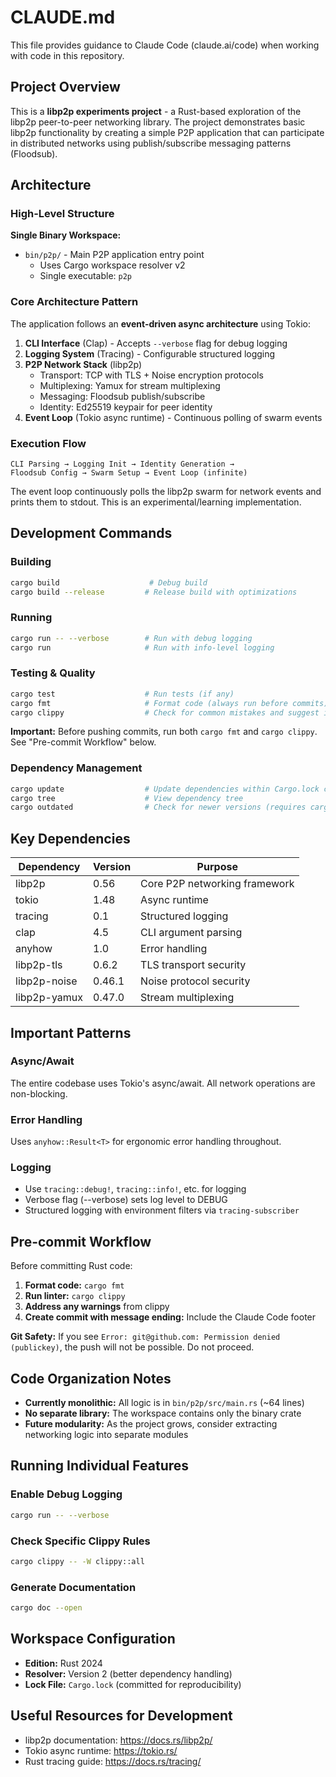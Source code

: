 # CLAUDE.md

This file provides guidance to Claude Code (claude.ai/code) when working with code in this repository.

## Project Overview

This is a **libp2p experiments project** - a Rust-based exploration of the libp2p peer-to-peer networking library. The project demonstrates basic libp2p functionality by creating a simple P2P application that can participate in distributed networks using publish/subscribe messaging patterns (Floodsub).

## Architecture

### High-Level Structure

**Single Binary Workspace:**
- `bin/p2p/` - Main P2P application entry point
  - Uses Cargo workspace resolver v2
  - Single executable: `p2p`

### Core Architecture Pattern

The application follows an **event-driven async architecture** using Tokio:

1. **CLI Interface** (Clap) - Accepts `--verbose` flag for debug logging
2. **Logging System** (Tracing) - Configurable structured logging
3. **P2P Network Stack** (libp2p)
   - Transport: TCP with TLS + Noise encryption protocols
   - Multiplexing: Yamux for stream multiplexing
   - Messaging: Floodsub publish/subscribe
   - Identity: Ed25519 keypair for peer identity
4. **Event Loop** (Tokio async runtime) - Continuous polling of swarm events

### Execution Flow

```
CLI Parsing → Logging Init → Identity Generation →
Floodsub Config → Swarm Setup → Event Loop (infinite)
```

The event loop continuously polls the libp2p swarm for network events and prints them to stdout. This is an experimental/learning implementation.

## Development Commands

### Building
```bash
cargo build                    # Debug build
cargo build --release         # Release build with optimizations
```

### Running
```bash
cargo run -- --verbose        # Run with debug logging
cargo run                     # Run with info-level logging
```

### Testing & Quality
```bash
cargo test                    # Run tests (if any)
cargo fmt                     # Format code (always run before commits)
cargo clippy                  # Check for common mistakes and suggest improvements
```

**Important:** Before pushing commits, run both `cargo fmt` and `cargo clippy`. See "Pre-commit Workflow" below.

### Dependency Management
```bash
cargo update                  # Update dependencies within Cargo.lock constraints
cargo tree                    # View dependency tree
cargo outdated                # Check for newer versions (requires cargo-outdated)
```

## Key Dependencies

| Dependency | Version | Purpose |
|---|---|---|
| libp2p | 0.56 | Core P2P networking framework |
| tokio | 1.48 | Async runtime |
| tracing | 0.1 | Structured logging |
| clap | 4.5 | CLI argument parsing |
| anyhow | 1.0 | Error handling |
| libp2p-tls | 0.6.2 | TLS transport security |
| libp2p-noise | 0.46.1 | Noise protocol security |
| libp2p-yamux | 0.47.0 | Stream multiplexing |

## Important Patterns

### Async/Await
The entire codebase uses Tokio's async/await. All network operations are non-blocking.

### Error Handling
Uses `anyhow::Result<T>` for ergonomic error handling throughout.

### Logging
- Use `tracing::debug!`, `tracing::info!`, etc. for logging
- Verbose flag (--verbose) sets log level to DEBUG
- Structured logging with environment filters via `tracing-subscriber`

## Pre-commit Workflow

Before committing Rust code:

1. **Format code:** `cargo fmt`
2. **Run linter:** `cargo clippy`
3. **Address any warnings** from clippy
4. **Create commit with message ending:** Include the Claude Code footer

**Git Safety:** If you see `Error: git@github.com: Permission denied (publickey)`, the push will not be possible. Do not proceed.

## Code Organization Notes

- **Currently monolithic:** All logic is in `bin/p2p/src/main.rs` (~64 lines)
- **No separate library:** The workspace contains only the binary crate
- **Future modularity:** As the project grows, consider extracting networking logic into separate modules

## Running Individual Features

### Enable Debug Logging
```bash
cargo run -- --verbose
```

### Check Specific Clippy Rules
```bash
cargo clippy -- -W clippy::all
```

### Generate Documentation
```bash
cargo doc --open
```

## Workspace Configuration

- **Edition:** Rust 2024
- **Resolver:** Version 2 (better dependency handling)
- **Lock File:** `Cargo.lock` (committed for reproducibility)

## Useful Resources for Development

- libp2p documentation: https://docs.rs/libp2p/
- Tokio async runtime: https://tokio.rs/
- Rust tracing guide: https://docs.rs/tracing/

